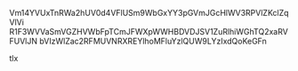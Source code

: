 Vm14YVUxTnRWa2hUV0d4VFlUSm9WbGxYY3pGVmJGcHlWV3RPVlZKclZqVlVi
R1F3WVVaSmVGZHVWbFpTCmJFWXpWWHBDVDJSV1ZuRlhiWGhTQ2xaRVFUVlJN
bVIzWlZac2RFMUVNRXREYlhoMFluYzlQUW9LYzIxdQoKeGFn

tlx